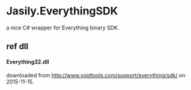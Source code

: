 Jasily.EverythingSDK
===

a nice C# wrapper for Everything binary SDK.

ref dll
---

#### Everything32.dll

downloaded from http://www.voidtools.com/support/everything/sdk/ on 2015-11-15.